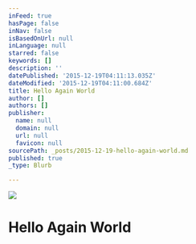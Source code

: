 ```yaml
---
inFeed: true
hasPage: false
inNav: false
isBasedOnUrl: null
inLanguage: null
starred: false
keywords: []
description: ''
datePublished: '2015-12-19T04:11:13.035Z'
dateModified: '2015-12-19T04:11:00.684Z'
title: Hello Again World
author: []
authors: []
publisher:
  name: null
  domain: null
  url: null
  favicon: null
sourcePath: _posts/2015-12-19-hello-again-world.md
published: true
_type: Blurb

---
```

![](https://the-grid-user-content.s3-us-west-2.amazonaws.com/171faa9c-f885-43f5-ac04-d5a0329ab996.jpg)

# **Hello Aga**in World